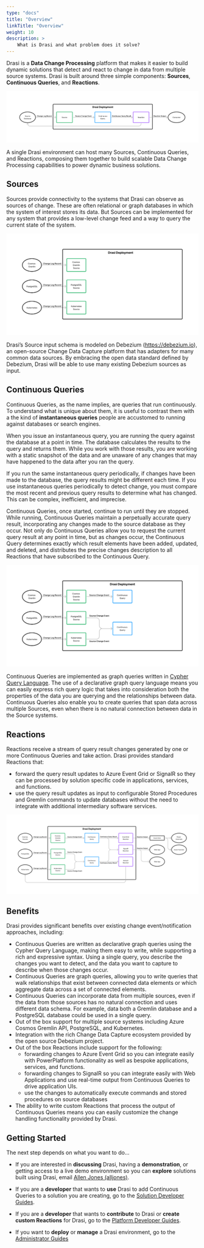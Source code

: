 ```yaml
---
type: "docs"
title: "Overview"
linkTitle: "Overview"
weight: 10
description: >
    What is Drasi and what problem does it solve?
---
```


Drasi is a **Data Change Processing** platform that makes it easier to build dynamic solutions that detect and react to change in data from multiple source systems. Drasi is built around three simple components: **Sources**, **Continuous Queries**, and **Reactions**. 

 ![Send to End](end_to_end.png)

A single Drasi environment can host many Sources, Continuous Queries, and Reactions, composing them together to build scalable Data Change Processing capabilities to power dynamic business solutions. 

## Sources
Sources provide connectivity to the systems that Drasi can observe as sources of change. These are often relational or graph databases in which the system of interest stores its data. But Sources can be implemented for any system that provides a low-level change feed and a way to query the current state of the system. 

 ![Sources](sources.png)

Drasi’s Source input schema is modeled on Debezium (https://debezium.io), an open-source Change Data Capture platform that has adapters for many common data sources. By embracing the open data standard defined by Debezium, Drasi will be able to use many existing Debezium sources as input. 

## Continuous Queries
Continuous Queries, as the name implies, are queries that run continuously. To understand what is unique about them, it is useful to contrast them with a the kind of **instantaneous queries** people are accustomed to running against databases or search engines. 

When you issue an instantaneous query, you are running the query against the database at a point in time. The database calculates the results to the query and returns them. While you work with those results, you are working with a static snapshot of the data and are unaware of any changes that may have happened to the data after you ran the query.

If you run the same instantaneous query periodically, if changes have been made to the database, the query results might be different each time. If you use instantaneous queries periodically to detect change, you must compare the most recent and previous query results to determine what has changed. This can be complex, inefficient, and imprecise.

Continuous Queries, once started, continue to run until they are stopped. While running, Continuous Queries maintain a perpetually accurate query result, incorporating any changes made to the source database as they occur. Not only do Continuous Queries allow you to request the current query result at any point in time, but as changes occur, the Continuous Query determines exactly which result elements have been added, updated, and deleted, and distributes the precise changes description to all Reactions that have subscribed to the Continuous Query.

 ![Continuous Queries](queries.png)

 Continuous Queries are implemented as graph queries written in [Cypher Query Language](https://neo4j.com/developer/cypher/). The use of a declarative graph query language means you can easily express rich query logic that takes into consideration both the properties of the data you are querying and the relationships between data. Continuous Queries also enable you to create queries that span data across multiple Sources, even when there is no natural connection between data in the Source systems.

## Reactions
Reactions receive a stream of query result changes generated by one or more Continuous Queries and take action. Drasi provides standard Reactions that:
- forward the query result updates to Azure Event Grid or SignalR so they can be processed by solution specific code in applications, services, and functions.
- use the query result updates as input to configurable Stored Procedures and Gremlin commands to update databases without the need to integrate with additional intermediary software services.

 ![Reactions](reactions.png)

## Benefits
Drasi provides significant benefits over existing change event/notification approaches, including:
- Continuous Queries are written as declarative graph queries using the Cypher Query Language, making them easy to write, while supporting a rich and expressive syntax. Using a single query, you describe the changes you want to detect, and the data you want to capture to describe when those changes occur.
- Continuous Queries are graph queries, allowing you to write queries that walk relationships that exist between connected data elements or which aggregate data across a set of connected elements. 
- Continuous Queries can incorporate data from multiple sources, even if the data from those sources has no natural connection and uses different data schema. For example, data both a Gremlin database and a PostgreSQL database could be used in a single query.
- Out of the box support for multiple source systems including Azure Cosmos Gremlin API, PostgreSQL, and Kubernetes. 
- Integration with the rich Change Data Capture ecosystem provided by the open source Debezium project.
- Out of the box Reactions include support for the following:
  - forwarding changes to Azure Event Grid so you can integrate easily with PowerPlatform functionality as well as bespoke applications, services, and functions.
  - forwarding changes to SignalR so you can integrate easily with Web Applications and use real-time output from Continuous Queries to drive application UIs.
  - use the changes to automatically execute commands and stored procedures on source databases
- The ability to write custom Reactions that process the output of Continuous Queries means you can easily customize the change handling functionality provided by Drasi.

## Getting Started
The next step depends on what you want to do...

- If you are interested in **discussing** Drasi, having a **demonstration**, or getting access to a live demo environment so you can **explore** solutions built using Drasi, email [Allen Jones (alljones)](mailto:alljones@microsoft.com).

- If you are a **developer** that wants to **use** Drasi to add Continuous Queries to a solution you are creating, go to the [Solution Developer Guides](/solution-developer).

- If you are a **developer** that wants to **contribute** to Drasi or **create custom Reactions** for Drasi, go to the [Platform Developer Guides](/platform-developer).

- If you want to **deploy** or **manage** a Drasi environment, go to the [Administrator Guides](/administrator)